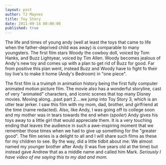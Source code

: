 ```yaml
---
layout: post
author: TJ Maynes
title: Toy Story
date: 2011-09-14 00:00:00
published: true
---
```

The life and times of young andy (well at least the toys that came to life when the father-deprived child was away) 
is comparable to many youngsters. The first film stars Woody the cowboy doll, voiced by Tom Hanks, and Buzz Lightyear,
voiced by Tim Allen. Woody becomes jealous of Andy's new toy and comes up with a plan to get rid of Buzz for good. 
Far from positive this plan went, instead Buzz and Woody have to fight fo their toy live's to make it home (Andy's Bedroom)
in "one piece".

The first film is a truimph in animation history being the first fully computer animated motion picture film.
The movie also has a wonderful storyline, cast of very "animated" characters, and iconic scenes that top many Disney movies.
Moving along...past part 2....we jump into Toy Story 3, which is an utter tear jerker. I saw this film with my mom, dad, brother,
and girlfriend at the time (name redacted). Also, like Andy, I was going off to college soon and my mother was in tears towards
the end when (*spoiler*) Andy gives his toys away to a little girl that would appreciate them. It is a very touching ending that
leaves the audience in such a awe-inspiring moment that we remember those times when we had to give up something for the "greater
good". The film series is a delight to all and I will share such films as these for my children to see. By the way, did a little
tidbit about me: We almost named my younger brother after Andy (I was five years old at the time) but instead gave Andrew that 
as a middle name and called him Mark. *Seriously I have video of me saying this to my dad and mom.*
